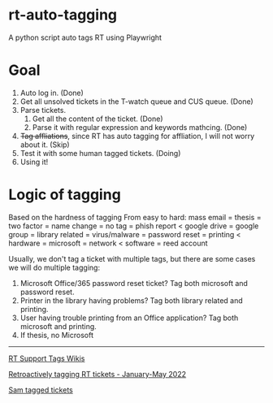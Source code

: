 # rt-auto-tagging
A python script auto tags RT using Playwright

# Goal
1. Auto log in. (Done)
2. Get all unsolved tickets in the T-watch queue and CUS queue. (Done)
3. Parse tickets.
   1. Get all the content of the ticket. (Done)
   2. Parse it with regular expression and keywords mathcing. (Done)
4. ~~Tag affliations~~, since RT has auto tagging for affliation, I will not worry about it. (Skip)
5. Test it with some human tagged tickets. (Doing)
6. Using it!

# Logic of tagging
Based on the hardness of tagging
From easy to hard:
mass email = thesis = two factor = name change = no tag = phish report <
google drive = google group = library related  = virus/malware = password reset = printing <
hardware = microsoft = network <
software = reed account

Usually, we don't tag a ticket with multiple tags, but there are some cases we will do multiple tagging:
1. Microsoft Office/365 password reset ticket? Tag both microsoft and password reset.
2. Printer in the library having problems? Tag both library related and printing.
3. User having trouble printing from an Office application? Tag both microsoft and printing.
4. If thesis, no Microsoft

--------
[RT Support Tags Wikis](https://ciswikis.reed.edu/doku.php?id=cus:rt-support-tags&s[]=tag)

[Retroactively tagging RT tickets - January-May 2022](https://docs.google.com/spreadsheets/d/1EfZhidGR3DsxsI__mE9TmgOAjzyiR3LwHd3cO5JwIvA/edit#gid=0)

[Sam tagged tickets](https://help.reed.edu/Search/Results.html?Format=%27%3Cb%3E%3Ca%20href%3D%22__WebPath__%2FTicket%2FDisplay.html%3Fid%3D__id__%22%3E__id__%3C%2Fa%3E%3C%2Fb%3E%2FTITLE%3A%23%27%2C%0A%27%3Cb%3E%3Ca%20href%3D%22__WebPath__%2FTicket%2FDisplay.html%3Fid%3D__id__%22%3E__Subject__%3C%2Fa%3E%3C%2Fb%3E%2FTITLE%3ASubject%27%2C%0AStatus%2C%0AQueueName%2C%0AOwner%2C%0APriority%2C%0A%27__NEWLINE__%27%2C%0A%27__NBSP__%27%2C%0A%27%3Csmall%3E__Requestors__%3C%2Fsmall%3E%27%2C%0A%27%3Csmall%3E__CreatedRelative__%3C%2Fsmall%3E%27%2C%0A%27%3Csmall%3E__ToldRelative__%3C%2Fsmall%3E%27%2C%0A%27%3Csmall%3E__LastUpdatedRelative__%3C%2Fsmall%3E%27%2C%0A%27%3Csmall%3E__TimeLeft__%3C%2Fsmall%3E%27&Order=ASC%7CASC%7CASC%7CASC&OrderBy=id%7C%7C%7C&Query=Queue%20%3D%20%27cus%27%20AND%20Created%20%3C%20%272022-03-01%27%20AND%20Created%20%3E%20%272022-01-31%27%20AND%20id%20%3C%20337918&RowsPerPage=0&SavedChartSearchId=new&SavedSearchId=new)
